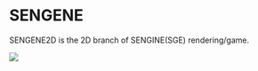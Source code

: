 # SENGENE
SENGENE2D is the 2D branch of SENGINE(SGE) rendering/game. 

<image src="https://playplex.mtvnimages.com/uri/mgid:arc:content:southpark.intl:f24bd274-ed00-11e0-aca6-0026b9414f30?stage=staging&ep=shared.southpark.global"></image>
